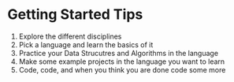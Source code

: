 # Getting Started Tips

1. Explore the different disciplines
2. Pick a language and learn the basics of it
3. Practice your Data Strucutres and Algorithms in the language
4. Make some example projects in the language you want to learn
5. Code, code, and when you think you are done code some more